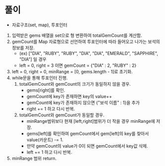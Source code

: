 # 풀이

- 자료구조(set, map), 투포인터

1. 입력받은 gems 배열을 set으로 형 변환하여 totalGemCount를 계산함.
2. gemCount를 Map 자료형으로 선언하여 투포인터에 따라 들어오고 나가는 보석의 정보를 저장.
    - (ex) ["DIA", "RUBY", "RUBY", "DIA", "DIA", "EMERALD", "SAPPHIRE", "DIA"] 일 경우
    - left = 0, right = 3 이면 gemCount = {"DIA" : 2, "RUBY" : 2}
3. left = 0, right = 0, minRange = [0, gems.length - 1]로 초기화.
4. while문을 통해 투포인터 진행.
    1. totalGemCount와 gemCount의 크기가 동일하지 않을 경우.
        - gems[right]를 확인.
        - gemCount에 key가 존재하면 key의 value++
        - gemCount에 key가 존재하지 않으면 {"보석 이름" : 1}을 추가
        - right += 1 하고 다시 반복.
    2. totalGemCount와 gemCount가 동일할 경우.
        - minRange범위보다 현재 [left,right]범위가 더 작을 경우 minRange에 저장.
        - gems[left]를 확인하여 gemCount에서 gem[left]의 key를 찾아서 value(카운트) -= 1.
        - 만약 gemCount의 value가 0이 되면 gemCount에서 key값 삭제.
        - left += 1 하고 다시 반복.
5. minRange 범위 return.